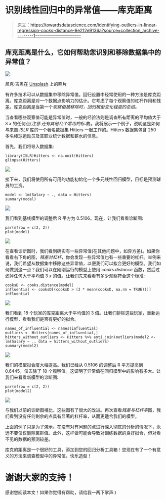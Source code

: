 # 识别线性回归中的异常值——库克距离

> 原文：<https://towardsdatascience.com/identifying-outliers-in-linear-regression-cooks-distance-9e212e9136a?source=collection_archive---------1----------------------->

## 库克距离是什么，它如何帮助您识别和移除数据集中的异常值？

![](img/2b7b42463b27d1adf66b17844e9f395a.png)

尼克·吉奥在 [Unsplash](https://unsplash.com?utm_source=medium&utm_medium=referral) 上的照片

有许多技术可以从数据集中移除异常值。回归设置中经常使用的一种方法是库克距离。库克距离是对一个数据点影响力的估计。它考虑了每个观察值的杠杆作用和残差。库克距离是当第一个*观察值被移除时，回归模型变化程度的总结。*

当查看哪些观察值可能是异常值时，一般的经验法则是调查所有距离的平均值大于 3 *x* 的任何点(*注意:还有其他几个常用的标准*)。我将展示一个例子，说明这是如何与来自 *ISLR* 库的一个著名数据集 Hitters 一起工作的。Hitters 数据集包含 250 多名棒球运动员及其职业统计数据和薪水的信息。

首先，我们将导入数据集:

```
library(ISLR)Hitters <- na.omit(Hitters)
glimpse(Hitters)
```

![](img/5788ba896412d8aa318905441b4107e6.png)

接下来，我们将使用所有可用的功能初始化一个多元线性回归模型，目标是预测球员的工资。

```
model <- lm(Salary ~ ., data = Hitters)
summary(model)
```

![](img/6ee3a659fb064eb4a4c5b73a4fedc9b3.png)

我们看到基线模型的调整后 R 平方为 0.5106。现在，让我们看看诊断图:

```
par(mfrow = c(2, 2))
plot(model)
```

![](img/8aa603dba3a7134d495bda984381c337.png)

在查看诊断图时，我们看到确实有一些异常值(在其他问题中，如异方差)。如果你看看右下角的图，*残差对杠杆*，你会发现一些异常值也有一些重要的杠杆。举例来说，我们希望从数据集中移除这些异常值，以便我们可以拟合更好的模型。我们如何做到这一点？我们可以在刚刚运行的模型上使用 *cooks.distance* 函数，然后过滤掉任何大于平均值 3 *x* 的值。让我们先来看看有多少观察符合这个标准:

```
cooksD <- cooks.distance(model)
influential <- cooksD[(cooksD > (3 * mean(cooksD, na.rm = TRUE)))]
influential
```

![](img/732d29103987e6c8e309a9cf108a9293.png)

我们看到 18 个玩家的库克距离大于平均值的 3 倍。让我们排除这些玩家，重新运行模型，看看我们是否有更好的拟合。

```
names_of_influential <- names(influential)
outliers <- Hitters[names_of_influential,]
hitters_without_outliers <- Hitters %>% anti_join(outliers)model2 <- lm(Salary ~ ., data = hitters_without_outliers)
summary(model2)
```

![](img/21fc5aab06255fb4c80e6bb0abb6365c.png)

我们的模型拟合度大幅提高。我们已经从 0.5106 的调整后 R 平方提高到 0.6445，仅去除了 18 个观察值。这证明了异常值在回归模型中的影响有多大。让我们来看看新模型的诊断图:

```
par(mfrow = c(2, 2))
plot(model2)
```

![](img/224bd38c0276eb9ad2f2130fbcc363de.png)

与我们以前的诊断图相比，这些图有了很大的改进。再次查看*残差与杠杆率*图，我们看到没有任何剩余的点具有显著的杠杆率，从而更适合我们的模型。

上面的例子只是为了演示。在没有对有问题的点进行深入彻底的分析的情况下，永远不要仅仅删除离群值。此外，这样做可能会导致对训练数据的良好拟合，但对看不见的数据的预测较差。

库克的距离是一个很好的工具，添加到您的回归分析工具箱！您现在有了一个有意义的方法来调查模型中的异常值。快乐造型！

# 谢谢大家的支持！

感谢您阅读本文！如果你觉得有帮助，请给我一两下掌声:)